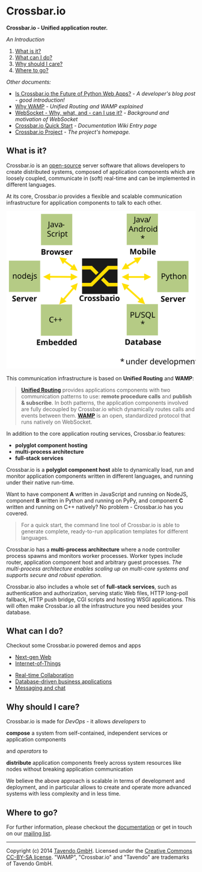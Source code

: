 # Crossbar.io

**Crossbar.io - Unified application router.**

*An Introduction*

1. [What is it?](#what-is-it)
2. [What can I do?](#what-can-i-do)
3. [Why should I care?](#why-should-i-care)
4. [Where to go?](#where-to-go)


*Other documents:*

* [Is Crossbar.io the Future of Python Web Apps?](http://tavendo.com/blog/post/is-crossbar-the-future-of-python-web-apps/) - *A developer's blog post - good introduction!*
* [Why WAMP](http://wamp.ws/why/) - *Unified Routing and WAMP explained*
* [WebSocket - Why, what, and - can I use it?](http://tavendo.com/blog/post/websocket-why-what-can-i-use-it/) - *Background and motivation of WebSocket*
* [Crossbar.io Quick Start](https://github.com/crossbario/crossbar/wiki#quick-start) - *Documentation Wiki Entry page*
* [Crossbar.io Project](https://github.com/crossbario/crossbar/wiki#quick-start) - *The project's homepage.*

## What is it?

Crossbar.io is an [open-source](https://github.com/crossbario/crossbar/blob/master/crossbar/LICENSE) server software that allows developers to create distributed systems, composed of application components which are loosely coupled, communicate in (soft) real-time and can be implemented in different languages.

At its core, Crossbar.io provides a flexible and scalable communication infrastructure for application components to talk to each other.

![Crossbar.io clients overview - languages/environments: javascript/browser, javascript/node.js, Python, C++, under development: Java/Android, PL/SQL - PostgreSQL](docs/figures/crossbar_clients_optimized.svg)

This communication infrastructure is based on **Unified Routing** and **WAMP**:

>[**Unified Routing**](http://wamp.ws/why/#unified_routing) provides applications components with two communication patterns to use: **remote procedure calls** and **publish & subscribe**. In both patterns, the application components involved are fully decoupled by Crossbar.io which dynamically routes calls and events between them. [**WAMP**](http://wamp.ws) is an open, standardized protocol that runs natively on WebSocket.

In addition to the core application routing services, Crossbar.io features:

 * **polyglot component hosting**
 * **multi-process architecture**
 * **full-stack services**

Crossbar.io is a **polyglot component host** able to dynamically load, run and monitor application components written in different languages, and running under their native run-time.

Want to have component **A** written in JavaScript and running on NodeJS, component **B** written in Python and running on PyPy, and component **C** written and running on C++ natively? No problem - Crossbar.io has you covered.

>For a quick start, the command line tool of Crossbar.io is able to generate complete, ready-to-run application templates for different languages.

Crossbar.io has a **multi-process architecture** where a node controller process spawns and monitors worker processes. Worker types include router, application component host and arbitrary guest processes. *The multi-process architecture enables scaling up on multi-core systems and supports secure and robust operation.*

Crossbar.io also includes a whole set of **full-stack services**, such as authentication and authorization, serving static Web files, HTTP long-poll fallback, HTTP push bridge, CGI scripts and hosting WSGI applications. This will often make Crossbar.io all the infrastructure you need besides your database.

<!--
*Unified Routing*


instrastructure
unified routing


Application components talk to each other over [WAMP](http://wamp.ws) - an open communication protocol that runs native on the Web (via [WebSocket](http://tavendo.com/blog/post/websocket-why-what-can-i-use-it/)) and *unifies two simple, yet powerful messaging patterns in one protocol*:

* calling remote procedures (*Remote Procedure Calls*) and
* publishing events (*Publish & Subscribe*)

At it's core, what Crossbar.io provides is the **dynamic routing of calls and events between application components**. In a robust, secure and scalable way. And application components can be deployed to and span multiple systems.

Finally, Crossbar.io is *polyglot*, which means application components can be written in [different languages](http://wamp.ws/implementations/), e.g. [Python](http://autobahn.ws/python), [JavaScript](http://autobahn.ws/js) or [C++](http://autobahn.ws/cpp). Not only that, but each application component can run under it's *native* run-time system!

We think Crossbar.io is a big step forward, bringing **more power** and **less complexity** to developers.
-->

## What can I do?

Checkout some Crossbar.io powered demos and apps

* [Next-gen Web](https://demo.crossbar.io/)
* [Internet-of-Things](http://tavendo.com/blog/post/arduino-yun-with-autobahn/)
<!-- * Connected Car -->
* [Real-time Collaboration](http://showroomdummy.com/)
* [Database-driven business applications](http://www.record-evolution.com/)
* [Messaging and chat](https://demo.crossbar.io/clandeck/)
<!-- * Multi-player online games -->


## Why should I care?

Crossbar.io is made for *DevOps* - it allows *developers* to

**compose** a system from self-contained, independent services or application components

and *operators* to

**distribute** application components freely across system resources like nodes without breaking application communication

We believe the above approach is scalable in terms of development and deployment, and in particular allows to create and operate more advanced systems with less complexity and in less time.


## Where to go?

For further information, please checkout the [documentation](https://github.com/crossbario/crossbar/wiki) or get in touch on our [mailing list](https://groups.google.com/forum/#!forum/autobahnws).

----------

Copyright (c) 2014 [Tavendo GmbH](http://www.tavendo.com). Licensed under the [Creative Commons CC-BY-SA license](http://creativecommons.org/licenses/by-sa/3.0/). "WAMP", "Crossbar.io" and "Tavendo" are trademarks of Tavendo GmbH.
